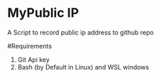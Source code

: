 # MyPublic IP
A Script to record public ip address to github repo


#Requirements
1. Git Api key
2. Bash (by Default in Linux) and WSL windows
